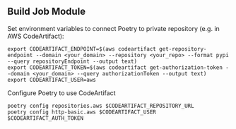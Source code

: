 ## Build Job Module
Set environment variables to connect Poetry to private repository (e.g. in AWS CodeArtifact):
```
export CODEARTIFACT_ENDPOINT=$(aws codeartifact get-repository-endpoint --domain <your_domain> --repository <your_repo> --format pypi --query repositoryEndpoint --output text)
export CODEARTIFACT_TOKEN=$(aws codeartifact get-authorization-token --domain <your_domain> --query authorizationToken --output text)
export CODEARTIFACT_USER=aws
```

Configure Poetry to use CodeArtifact
```
poetry config repositories.aws $CODEARTIFACT_REPOSITORY_URL
poetry config http-basic.aws $CODEARTIFACT_USER $CODEARTIFACT_AUTH_TOKEN
```